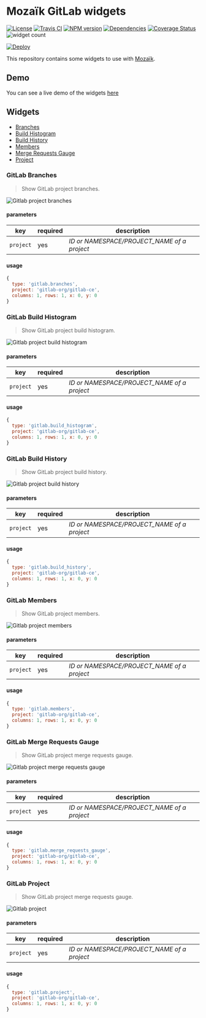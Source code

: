 # Mozaïk GitLab widgets

[![License][license-image]][license-url]
[![Travis CI][travis-image]][travis-url]
[![NPM version][npm-image]][npm-url]
[![Dependencies][gemnasium-image]][gemnasium-url]
[![Coverage Status][coverage-image]][coverage-url]
![widget count][widget-count-image]

[![Deploy][heroku-image]][heroku-url]

This repository contains some widgets to use with [Mozaïk](https://github.com/plouc/mozaik).

## Demo

You can see a live demo of the widgets [here](http://mozaik-gitlab.herokuapp.com/)

## Widgets

- [Branches](#gitlab-branches)
- [Build Histogram](#gitlab-build-histogram)
- [Build History](#gitlab-build-history)
- [Members](#gitlab-members)
- [Merge Requests Gauge](#gitlab-merge-requests-gauge)
- [Project](#gitlab-project)

### GitLab Branches

> Show GitLab project branches.

![Gitlab project branches](https://raw.githubusercontent.com/plouc/mozaik-ext-gitlab/master/preview/gitlab_branches.png)

#### parameters

key       | required | description
----------|----------|--------------------------
`project` | yes      | *ID or NAMESPACE/PROJECT_NAME of a project*

#### usage

```javascript
{
  type: 'gitlab.branches',
  project: 'gitlab-org/gitlab-ce',
  columns: 1, rows: 1, x: 0, y: 0
}
```


### GitLab Build Histogram

> Show GitLab project build histogram.

![Gitlab project build histogram](https://raw.githubusercontent.com/plouc/mozaik-ext-gitlab/master/preview/gitlab_build_histogram.png)

#### parameters

key       | required | description
----------|----------|--------------------------
`project` | yes      | *ID or NAMESPACE/PROJECT_NAME of a project*

#### usage

```javascript
{
  type: 'gitlab.build_histogram',
  project: 'gitlab-org/gitlab-ce',
  columns: 1, rows: 1, x: 0, y: 0
}
```


### GitLab Build History

> Show GitLab project build history.

![Gitlab project build history](https://raw.githubusercontent.com/plouc/mozaik-ext-gitlab/master/preview/gitlab_build_history.png)

#### parameters

key       | required | description
----------|----------|--------------------------
`project` | yes      | *ID or NAMESPACE/PROJECT_NAME of a project*

#### usage

```javascript
{
  type: 'gitlab.build_history',
  project: 'gitlab-org/gitlab-ce',
  columns: 1, rows: 1, x: 0, y: 0
}
```


### GitLab Members

> Show GitLab project members.

![Gitlab project members](https://raw.githubusercontent.com/plouc/mozaik-ext-gitlab/master/preview/gitlab_members.png)

#### parameters

key       | required | description
----------|----------|--------------------------
`project` | yes      | *ID or NAMESPACE/PROJECT_NAME of a project*

#### usage

```javascript
{
  type: 'gitlab.members',
  project: 'gitlab-org/gitlab-ce',
  columns: 1, rows: 1, x: 0, y: 0
}
```


### GitLab Merge Requests Gauge

> Show GitLab project merge requests gauge.

![Gitlab project merge requests gauge](https://raw.githubusercontent.com/plouc/mozaik-ext-gitlab/master/preview/gitlab_merge_requests_gauge.png)

#### parameters

key       | required | description
----------|----------|--------------------------
`project` | yes      | *ID or NAMESPACE/PROJECT_NAME of a project*

#### usage

```javascript
{
  type: 'gitlab.merge_requests_gauge',
  project: 'gitlab-org/gitlab-ce',
  columns: 1, rows: 1, x: 0, y: 0
}
```


### GitLab Project

> Show GitLab project merge requests gauge.

![Gitlab project](https://raw.githubusercontent.com/plouc/mozaik-ext-gitlab/master/preview/gitlab_project.png)

#### parameters

key       | required | description
----------|----------|--------------------------
`project` | yes      | *ID or NAMESPACE/PROJECT_NAME of a project*

#### usage

```javascript
{
  type: 'gitlab.project',
  project: 'gitlab-org/gitlab-ce',
  columns: 1, rows: 1, x: 0, y: 0
}
```


[license-image]: https://img.shields.io/github/license/plouc/mozaik-ext-gitlab.svg?style=flat-square
[license-url]: https://github.com/plouc/mozaik-ext-gitlab/blob/master/LICENSE.md
[travis-image]: https://img.shields.io/travis/plouc/mozaik-ext-gitlab.svg?style=flat-square
[travis-url]: https://travis-ci.org/plouc/mozaik-ext-gitlab
[npm-image]: https://img.shields.io/npm/v/mozaik-ext-gitlab.svg?style=flat-square
[npm-url]: https://www.npmjs.com/package/mozaik-ext-gitlab
[gemnasium-image]: https://img.shields.io/gemnasium/plouc/mozaik-ext-gitlab.svg?style=flat-square
[gemnasium-url]: https://gemnasium.com/plouc/mozaik-ext-gitlab
[coverage-image]: https://img.shields.io/coveralls/plouc/mozaik-ext-gitlab.svg?style=flat-square
[coverage-url]: https://coveralls.io/github/plouc/mozaik-ext-gitlab
[widget-count-image]: https://img.shields.io/badge/widgets-x6-green.svg?style=flat-square
[heroku-image]: https://www.herokucdn.com/deploy/button.svg
[heroku-url]: https://heroku.com/deploy?template=https://github.com/plouc/mozaik-ext-gitlab/tree/demo
